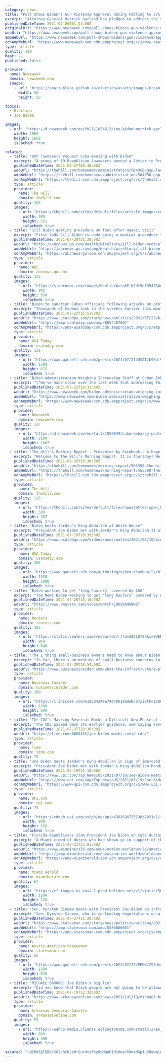 ```yaml
---
category: news
title: "Poll Shows Biden's Gun Violence Approval Rating Falling to 37% Amid Rise in Shootings"
excerpt: "Attorney General Merrick Garland has pledged to address the surge in gun violence in Chicago, New York, Washington, Los Angeles and San Francisco."
publishedDateTime: 2021-07-26T01:43:00Z
originalUrl: "https://www.newsweek.com/poll-shows-bidens-gun-violence-approval-rating-falling-37-amid-rise-shootings-1612928"
webUrl: "https://www.newsweek.com/poll-shows-bidens-gun-violence-approval-rating-falling-37-amid-rise-shootings-1612928"
ampWebUrl: "https://www.newsweek.com/poll-shows-bidens-gun-violence-approval-rating-falling-37-amid-rise-shootings-1612928?amp=1"
cdnAmpWebUrl: "https://www-newsweek-com.cdn.ampproject.org/c/s/www.newsweek.com/poll-shows-bidens-gun-violence-approval-rating-falling-37-amid-rise-shootings-1612928?amp=1"
type: article
quality: 118
heat: -1
published: false

provider:
  name: Newsweek
  domain: newsweek.com
  images:
    - url: "https://smartableai.github.io/election/assets/images/organizations/newsweek.com-50x50.jpg"
      width: 50
      height: 50

topics:
  - Election
  - Joe Biden

images:
  - url: "https://d.newsweek.com/en/full/1854613/joe-biden-merrick-garland-gun-violence-rise.jpg"
    width: 2500
    height: 1668
    isCached: true

related:
  - title: "GOP lawmakers request Cuba meeting with Biden"
    excerpt: "A group of 19 Republican lawmakers penned a letter to President Biden on Monday requesting a meeting to discuss the ongoing situation in Cuba, which has escalated in recent weeks following protests ag"
    publishedDateTime: 2021-07-27T00:48:00Z
    webUrl: "https://thehill.com/homenews/administration/564956-gop-lawmakers-request-cuba-meeting-with-biden"
    ampWebUrl: "https://thehill.com/homenews/administration/564956-gop-lawmakers-request-cuba-meeting-with-biden?amp"
    cdnAmpWebUrl: "https://thehill-com.cdn.ampproject.org/c/s/thehill.com/homenews/administration/564956-gop-lawmakers-request-cuba-meeting-with-biden?amp"
    type: article
    provider:
      name: The Hill
      domain: thehill.com
    quality: 125
    images:
      - url: "https://thehill.com/sites/default/files/article_images/cuba-protest_miami_071121getty_cuba.jpg"
        width: 980
        height: 551
        isCached: true
  - title: "Jill Biden getting procedure on foot after Hawaii visit"
    excerpt: "First lady Jill Biden is undergoing a medical procedure to remove an object that became lodged in her foot while walking on a beach in Hawaii last weekend"
    publishedDateTime: 2021-07-29T21:28:00Z
    webUrl: "https://abcnews.go.com/Health/wireStory/jill-biden-medical-procedure-foot-hawaii-visit-79149972"
    ampWebUrl: "https://abcnews.go.com/amp/Health/wireStory/jill-biden-medical-procedure-foot-hawaii-visit-79149972"
    cdnAmpWebUrl: "https://abcnews-go-com.cdn.ampproject.org/c/s/abcnews.go.com/amp/Health/wireStory/jill-biden-medical-procedure-foot-hawaii-visit-79149972"
    type: article
    provider:
      name: ABC
      domain: abcnews.go.com
    quality: 125
    images:
      - url: "https://s.abcnews.com/images/Health/WireAP_b7df9d1994284d20b65f7cf7392b1e5b_16x9_992.jpg"
        width: 992
        height: 558
        isCached: true
  - title: "Biden to sanction Cuban officials following attacks on protesters, reports say"
    excerpt: "Thousands of Cubans took to the streets earlier this month to protest food and medicine shortages, power outages and spiraling prices."
    publishedDateTime: 2021-07-22T15:51:00Z
    webUrl: "https://www.usatoday.com/story/news/politics/2021/07/22/biden-sanction-cuban-officials-following-attacks-protesters/8054487002/?scrolla=5eb6d68b7fedc32c19ef33b4"
    ampWebUrl: "https://amp.usatoday.com/amp/8054487002"
    cdnAmpWebUrl: "https://amp-usatoday-com.cdn.ampproject.org/c/s/amp.usatoday.com/amp/8054487002"
    type: article
    provider:
      name: USA Today
      domain: usatoday.com
    quality: 121
    images:
      - url: "https://www.gannett-cdn.com/presto/2021/07/21/USAT/b90af9e8-2d69-4fee-aa08-4c54ed75b125-American_Rescue_Plan.jpg?auto=webp&crop=5181,2915,x0,y0&format=pjpg&width=1200"
        width: 1200
        height: 675
        isCached: true
  - title: "Biden Administration Weighing Increasing Staff at Cuban Embassy Following Mass Protests"
    excerpt: "\"We've made clear over the last week that addressing this moment was a priority for the administration and for President Biden,\" Press Secretary Jen Psaki said."
    publishedDateTime: 2021-07-22T19:31:00Z
    webUrl: "https://www.newsweek.com/biden-administration-weighing-increasing-staff-cuban-embassy-following-mass-protests-1612330"
    ampWebUrl: "https://www.newsweek.com/biden-administration-weighing-increasing-staff-cuban-embassy-following-mass-protests-1612330?amp=1"
    cdnAmpWebUrl: "https://www-newsweek-com.cdn.ampproject.org/c/s/www.newsweek.com/biden-administration-weighing-increasing-staff-cuban-embassy-following-mass-protests-1612330?amp=1"
    type: article
    provider:
      name: Newsweek
      domain: newsweek.com
    quality: 117
    images:
      - url: "https://d.newsweek.com/en/full/1852849/cuba-embassy-protestors.jpg"
        width: 2500
        height: 1667
        isCached: true
  - title: "The Hill's Morning Report - Presented by Facebook - A huge win for Biden, centrist senators"
    excerpt: "Welcome to The Hill’s Morning Report. It is Thursday! We get you up to speed on the most important developments in politics and policy, plus trends to watch. Alexis Simendinger and Al Weaver are the co-creators."
    publishedDateTime: 2021-07-29T10:30:00Z
    webUrl: "https://thehill.com/homenews/morning-report/565398-the-hills-morning-report"
    ampWebUrl: "https://thehill.com/homenews/morning-report/565398-the-hills-morning-report?amp"
    cdnAmpWebUrl: "https://thehill-com.cdn.ampproject.org/c/s/thehill.com/homenews/morning-report/565398-the-hills-morning-report?amp"
    type: article
    provider:
      name: The Hill
      domain: thehill.com
    quality: 115
    images:
      - url: "https://thehill.com/sites/default/files/newsletter-open_072921getty.jpg"
        width: 580
        height: 387
        isCached: true
  - title: "Biden hosts Jordan's King Abdullah at White House"
    excerpt: "President Joe Biden met with Jordan's King Abdullah II at the White House Monday, both expressing their nation's support and partnership after a turbulent four-year relationship under former President Donald Trump."
    publishedDateTime: 2021-07-19T20:33:00Z
    webUrl: "https://www.usatoday.com/videos/news/nation/2021/07/19/biden-hosts-jordans-king-abdullah-white-house/8019511002/"
    type: article
    provider:
      name: USA Today
      domain: usatoday.com
    quality: 105
    images:
      - url: "https://www.gannett-cdn.com/authoring/video-thumbnails/01b428cd-2cad-483b-b62c-8e6397765b94_poster.jpg?quality=10"
        width: 1920
        height: 1080
        isCached: true
  - title: "Biden working to get 'long haulers' covered by ADA"
    excerpt: "Top News Biden working to get 'long haulers' covered by ADA. Posted . President Joe Biden said on Monday he is working to make sure that Americans with lingering effects of their"
    publishedDateTime: 2021-07-26T18:16:00Z
    webUrl: "https://www.reuters.com/video/watch/idOVENHG8NZ"
    type: article
    provider:
      name: Reuters
      domain: reuters.com
    quality: 105
    images:
      - url: "https://static.reuters.com/resources/r/?d=20210726&i=OVENHG8NZ&r=OVENHG8NZ&t=2"
        width: 960
        height: 540
        isCached: true
  - title: "The 1 thing small-business owners need to know about Biden's infrastructure plan"
    excerpt: "So far, there's no mention of small-business concerns in the $550 billion bipartisan deal, despite Biden's original plan."
    publishedDateTime: 2021-07-29T18:54:00Z
    webUrl: "https://www.businessinsider.com/what-the-infrastructure-plan-means-for-business-owners-2021-7"
    type: article
    provider:
      name: Business Insider
      domain: businessinsider.com
    quality: 100
    images:
      - url: "https://i.insider.com/6102d424ea74d40019b9a8c0?width=1200&format=jpeg"
        width: 1200
        height: 600
        isCached: true
  - title: "The CDC’s Masking Reversal Marks a Difficult New Phase of Joe Biden's Pandemic Fight"
    excerpt: "The CDC walked back its earlier guidance, now saying some who are vaccinated should put their masks back on indoors."
    publishedDateTime: 2021-07-27T20:36:00Z
    webUrl: "https://time.com/6084432/joe-biden-masks-covid-cdc/"
    type: article
    provider:
      name: Time
      domain: time.com
    quality: 78
  - title: "Joe Biden meets Jordan's King Abdullah in sign of improved relations"
    excerpt: "President Joe Biden met with Jordan's King Abdullah Monday in a sign that relations between the two countries have improved since fraying under former President Donald Trump."
    publishedDateTime: 2021-07-19T21:10:00Z
    webUrl: "https://www.upi.com/Top_News/US/2021/07/19/Joe-Biden-meets-Jordan-King-Abdullah-sign-improved-relations/4381626725230/"
    ampWebUrl: "https://www.upi.com/amp/Top_News/US/2021/07/19/Joe-Biden-meets-Jordan-King-Abdullah-sign-improved-relations/4381626725230/"
    cdnAmpWebUrl: "https://www-upi-com.cdn.ampproject.org/c/s/www.upi.com/amp/Top_News/US/2021/07/19/Joe-Biden-meets-Jordan-King-Abdullah-sign-improved-relations/4381626725230/"
    type: article
    provider:
      name: UPI.com
      domain: upi.com
    quality: 75
    images:
      - url: "https://cdnph.upi.com/sv/ph/og/upi/4381626725230/2021/1/f9d499800ef0d789e9e0467998cc66a0/v1.5/Joe-Biden-meets-Jordans-King-Abdullah-in-sign-of-improved-relations.jpg"
        width: 800
        height: 532
        isCached: true
  - title: "Florida Republicans slam President Joe Biden on Cuba during GOP townhall in Versailles"
    excerpt: "A Miami crowd of dozens who had shown up in support of the anti-government protests in Cuba served as the backdrop of a GOP town hall broadcast live from Versailles Cafe on SW 8th Street — hosted by FOX News’ Sean Hannity."
    publishedDateTime: 2021-07-23T23:01:00Z
    webUrl: "https://www.miamiherald.com/news/nation-world/world/americas/cuba/article252928658.html"
    ampWebUrl: "https://amp.miamiherald.com/news/nation-world/world/americas/cuba/article252928658.html"
    cdnAmpWebUrl: "https://amp-miamiherald-com.cdn.ampproject.org/c/s/amp.miamiherald.com/news/nation-world/world/americas/cuba/article252928658.html"
    type: article
    provider:
      name: Miami Herald
      domain: miamiherald.com
    quality: 67
    images:
      - url: "https://cf-images.us-east-1.prod.boltdns.net/v1/static/5618154292001/609519e9-8ebe-4e89-898a-047ab6d8d66d/3b9e608e-4fee-4a64-a8a8-bb03c72f37ac/1280x720/match/image.jpg"
        width: 1280
        height: 720
        isCached: true
  - title: "Sen. Kyrsten Sinema meets with President Joe Biden on infrastructure plan, is optimistic deal will be reached"
    excerpt: "Sen. Kyrsten Sinema, who is co-leading negotiations on a bipartisan infrastructure plan, met with President Joe Biden Tuesday for a one-one-one meeting as lawmakers seek to overcome disagreements on the $1."
    publishedDateTime: 2021-07-27T21:20:00Z
    webUrl: "https://www.statesman.com/story/news/politics/arizona/2021/07/27/arizona-sen-kyrsten-sinema-optimistic-she-meets-president-biden-infrastructure-deal/5386080001/"
    ampWebUrl: "https://amp.statesman.com/amp/5386080001"
    cdnAmpWebUrl: "https://amp-statesman-com.cdn.ampproject.org/c/s/amp.statesman.com/amp/5386080001"
    type: article
    provider:
      name: Austin American-Statesman
      domain: statesman.com
    quality: 56
    images:
      - url: "https://www.gannett-cdn.com/presto/2021/07/27/PPHX/29fde48d-88fe-4842-95fc-a5113767d098-AP21196772466931.jpg?auto=webp&crop=1023,576,x0,y0&format=pjpg&width=1200"
        width: 1200
        height: 676
        isCached: true
  - title: "MICHAEL BARONE: Joe Biden's big lie"
    excerpt: "Did you know that Black people are not going to be allowed to vote in America anymore? At least in states controlled by Republicans. Sounds unlikely, but that's a conclusion you might have come to if you took seriously what President Joe Biden said in Philadelphia last week."
    publishedDateTime: 2021-07-19T12:33:00Z
    webUrl: "https://www.arkansasonline.com/news/2021/jul/19/michael-barone-joe-bidens-big-lie/"
    type: article
    provider:
      name: Arkansas Democrat-Gazette
      domain: arkansasonline.com
    quality: 55
    images:
      - url: "https://wehco.media.clients.ellingtoncms.com/static-3/ao_redesign/graphics/adgog.jpg"
        width: 800
        height: 400
        isCached: true

secured: "u02MWZglEBd/SO2cR/KJpH+2ucHcsThyKLMq4O1dimwsnR9nxMGpILSRqwqiAzGkNsnox3MU7hOaY1JJ6DPka0d97CM8uMxxM2+g1U6Qy7aWNvJQN0Ahjp9tLDK0ONkhuLVBB5+YWx0vmqAmRWG6GmZHvQQnds0LT1kwNwsnt1CawIfDXp99t0KprVRFfMCux2EaE+/QixU+d0uNesADQspCR2hVz7bGLoTog4f8pFEGy5MAOcG8dHwRvSlh+jDJsU1wbi+X3Lf+Cw0ED84+CXwtYgfxzxcf0qjELBufDtnTIijv69vhAbsc4HWvYFj2gjkopY4U357gnXgJZFsj1iZdcLhCVsP7ka28gh4Cfp0=;oQyAteF3HSEYfSW4H7Mc2w=="
---
```


